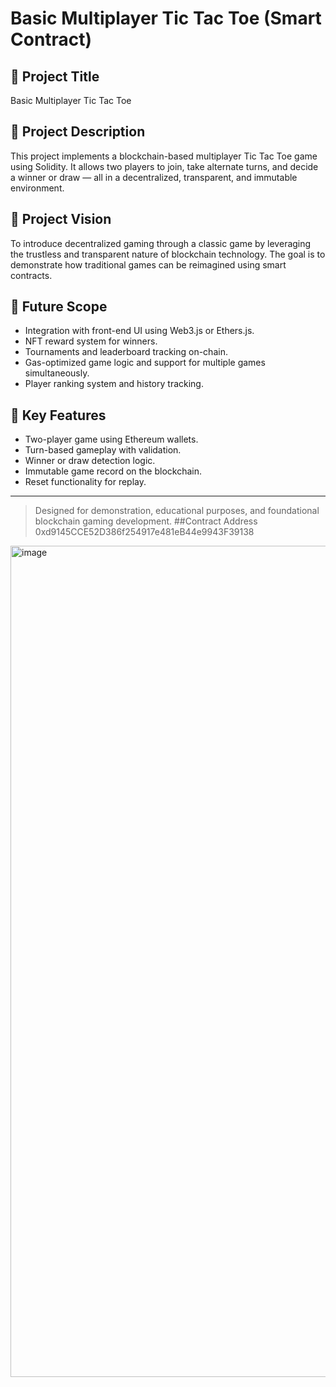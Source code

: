 # Basic Multiplayer Tic Tac Toe (Smart Contract)

## 📌 Project Title
Basic Multiplayer Tic Tac Toe

## 📝 Project Description
This project implements a blockchain-based multiplayer Tic Tac Toe game using Solidity. It allows two players to join, take alternate turns, and decide a winner or draw — all in a decentralized, transparent, and immutable environment.

## 🌟 Project Vision
To introduce decentralized gaming through a classic game by leveraging the trustless and transparent nature of blockchain technology. The goal is to demonstrate how traditional games can be reimagined using smart contracts.

## 🚀 Future Scope
- Integration with front-end UI using Web3.js or Ethers.js.
- NFT reward system for winners.
- Tournaments and leaderboard tracking on-chain.
- Gas-optimized game logic and support for multiple games simultaneously.
- Player ranking system and history tracking.

## 🔑 Key Features
- Two-player game using Ethereum wallets.
- Turn-based gameplay with validation.
- Winner or draw detection logic.
- Immutable game record on the blockchain.
- Reset functionality for replay.

---

> Designed for demonstration, educational purposes, and foundational blockchain gaming development.
##Contract Address
0xd9145CCE52D386f254917e481eB44e9943F39138
<img width="1330" alt="image" src="https://github.com/user-attachments/assets/42c4f766-30ac-4c1a-a054-ad895d2ff75c" />
